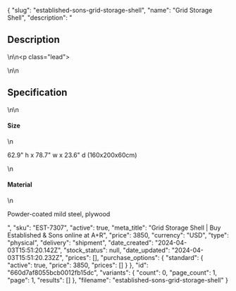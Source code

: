{
  "slug": "established-sons-grid-storage-shell",
  "name": "Grid Storage Shell",
  "description": "<h2>Description</h2>\n<!-- split -->\n<p class=\"lead\"> </p>\n<!-- split -->\n<h2>Specification</h2>\n<!-- split -->\n<h4>Size</h4>\n<p>62.9\" h x 78.7\" w x 23.6\" d (160x200x60cm)</p>\n<h4>Material</h4>\n<p>Powder-coated mild steel, plywood</p>",
  "sku": "EST-7307",
  "active": true,
  "meta_title": "Grid Storage Shell | Buy Established & Sons online at A+R",
  "price": 3850,
  "currency": "USD",
  "type": "physical",
  "delivery": "shipment",
  "date_created": "2024-04-03T15:51:20.142Z",
  "stock_status": null,
  "date_updated": "2024-04-03T15:51:20.232Z",
  "prices": [],
  "purchase_options": {
    "standard": {
      "active": true,
      "price": 3850,
      "prices": []
    }
  },
  "id": "660d7af8055bcb0012fb15dc",
  "variants": {
    "count": 0,
    "page_count": 1,
    "page": 1,
    "results": []
  },
  "filename": "established-sons-grid-storage-shell"
}